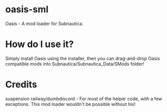 # oasis-sml
Oasis - A mod loader for Subnautica.

# How do I use it?
Simply install Oasis using the installer, then you can drag-and-drop Oasis compatible mods into Subnautica/Subnautica_Data/SMods folder!

# Credits
suspension railway/dumbdiscord - For most of the helper code, with a few exceptions. This mod loader wouldn't be possible without his!
